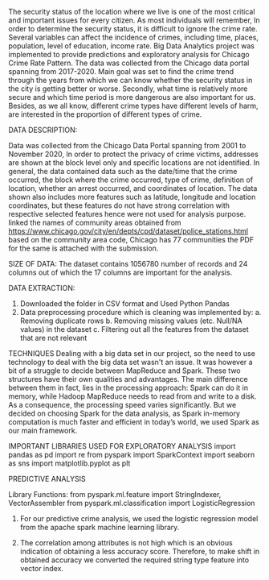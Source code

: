 
The security status of the location where we live is one of the most critical and important issues for every citizen. 
As most individuals will remember, In order to determine the security status, it is difficult to ignore the crime rate. 
Several variables can affect the incidence of crimes, including time, places, population, level of education, income rate. 
Big Data Analytics project was implemented to provide predictions and exploratory analysis for Chicago Crime Rate Pattern. 
The data was collected from the Chicago data portal spanning from 2017-2020. 
Main goal was set to find the crime trend through the years from which we can know whether the security status in the city is getting better or worse. 
Secondly, what time is relatively more secure and which time period is more dangerous are also important for us. 
Besides, as we all know, different crime types have different levels of harm,  are interested in the proportion of different types of crime.


DATA DESCRIPTION:

Data was collected from the Chicago Data Portal spanning from 2001 to November 2020, In order to protect the privacy of crime victims, addresses are shown at the block level only and specific locations are not identified. In general, the data contained data such as the date/time that the crime occurred, the block where the crime occurred, type of crime, definition of location, whether an arrest occurred, and coordinates of location. 
The data shown also includes more features such as  latitude, longitude and location coordinates, but these features do not have strong correlation with respective selected features hence were not used for analysis purpose.
linked the names of community areas obtained from  https://www.chicago.gov/city/en/depts/cpd/dataset/police_stations.html based on the community area code, Chicago has 77 communities the PDF for the same is attached with the submission. 

SIZE OF DATA:
The dataset contains 1056780 number of records and 24 columns out of which the 17 columns are important for the analysis. 


DATA EXTRACTION: 
1.	Downloaded the folder in CSV format and Used Python Pandas 
2.	Data preprocessing procedure which is cleaning was implemented by:
a.	Removing duplicate rows
b.	Removing missing values (etc. Null/NA values) in the dataset
c.	Filtering out all the features from the dataset that are not relevant

TECHNIQUES
Dealing with a big data set in our project, so the need to use technology to deal with the big data set wasn't an issue. It was however a bit of a struggle to decide between MapReduce and Spark. These two structures have their own qualities and advantages.
The main difference between them in fact, lies in the processing approach: Spark can do it in memory, while Hadoop MapReduce needs to read from and write to a disk. As a consequence, the processing speed varies significantly. But we decided on choosing Spark for the data analysis, as Spark in-memory computation is much faster and efficient in today’s world, we used Spark as our main framework.

IMPORTANT LIBRARIES USED FOR EXPLORATORY ANALYSIS
import pandas as pd
import re
from pyspark import SparkContext
import seaborn as sns
import matplotlib.pyplot as plt

PREDICTIVE ANALYSIS

Library Functions:
from pyspark.ml.feature import StringIndexer, VectorAssembler
from pyspark.ml.classification import LogisticRegression

1.	For our predictive crime analysis, we used the logistic regression model from the apache spark machine learning library. 

2.	The correlation among attributes is not high which is an obvious indication of obtaining a less accuracy score. Therefore, to make shift in obtained accuracy we converted the required string type feature into vector index.






